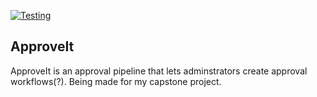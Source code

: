 [![Testing](https://github.com/numan-7/ApproveIt/actions/workflows/test.yaml/badge.svg)](https://github.com/numan-7/ApproveIt/actions/workflows/test.yaml)

## ApproveIt

ApproveIt is an approval pipeline that lets adminstrators create approval workflows(?). Being made for my capstone project.
